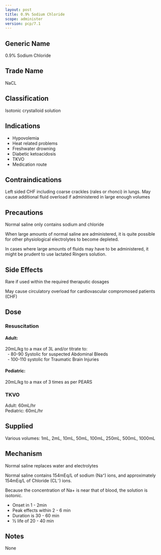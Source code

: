 ```yaml
---
layout: post
title: 0.9% Sodium Chloride
scope: administer
version: pcp/7.1
---
```


## Generic Name

0.9% Sodium Chloride

## Trade Name

NaCL

## Classification

Isotonic crystalloid solution

## Indications

- Hypovolemia
- Heat related problems
- Freshwater drowning
- Diabetic ketoacidosis
- TKVO
- Medication route

## Contraindications

Left sided CHF including coarse crackles (rales or rhonci) in lungs. May cause additional fluid overload if administered in large enough volumes

## Precautions

Normal saline only contains sodium and chloride

When large amounts of normal saline are administered, it is quite possible for other physiological electrolytes to become depleted.

In cases where large amounts of fluids may have to be administered, it might be prudent to use lactated Ringers solution.

## Side Effects

Rare if used within the required theraputic dosages

May cause circulatory overload for cardiovascular compromosed patients (CHF)

## Dose

### Resuscitation

#### Adult:  
20mL/kg to a max of 3L and/or titrate to:  
&nbsp;&nbsp;- 80-90 Systolic for suspected Abdominal Bleeds  
&nbsp;&nbsp;- 100-110 systolic for Traumatic Brain Injuries

#### Pediatric:  
20mL/kg to a max of 3 times as per PEARS

### TKVO

Adult: 60mL/hr  
Pediatric: 60mL/hr

## Supplied

Various volumes: 1mL, 2mL, 10mL, 50mL, 100mL, 250mL, 500mL, 1000mL

## Mechanism

Normal saline replaces water and electrolytes

Normal saline contains 154mEq/L of sodium (Na⁺) ions, and approximately 154mEq/L of Chloride (CL⁻) ions.

Because the concentration of Na+ is near that of blood, the solution is isotonic.

- Onset in 1 - 2min
- Peak effects within 2 - 6 min
- Duration is 30 - 60 min
- ½ life of 20 - 40 min

## Notes

None
